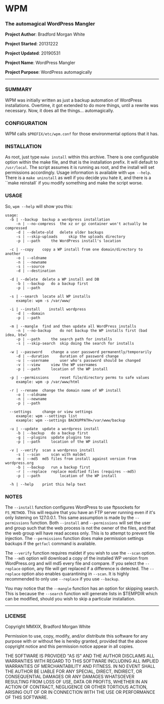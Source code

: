 # WPM

### The automagical WordPress Mangler

**Project Author**: Bradford Morgan White

**Project Started**: 20131222

**Project Updated**: 20190531

**Project Name**: WordPress Mangler

**Project Purpose**: WordPress automagically

---

### SUMMARY

WPM was initially written as just a backup automation of WordPress installations. Overtime, it got extended to do more things, until a rewrite was necessary. Now, it does all the things... automagically.

### CONFIGURATION

WPM calls `$PREFIX/etc/wpm.conf` for those environmental options that it has.

### INSTALLATION

As root, just type `make install` within this archive. There is one configurable option within the make file, and that is the installation prefix. It will default to `/usr/local`. The script assumes it is running as root, and the install will set permissions accordingly. Usage information is available with `wpm --help`. There is a `make uninstall` as well if you decide you hate it, and there is a ``make reinstall` if you modify something and make the script worse.

### USAGE

So, `wpm --help` will show you this:

```
usage:
  -b | --backup	 backup a wordpress installation 
	 -n | --no-compress	 the xz or gz container won't actually be compressed 
	 -d | --delete-old	 delete older backups 
	 -s | --skip-uploads	 skip the uploads directory 
	 -p | --path	 the WordPress install's location 

  -c | --copy	 copy a WP install from one domain/directory to another 
	 -o | --oldname 
	 -n | --newname 
	 -s | --source 
	 -d | --destination 

  -d | --delete	 delete a WP install and DB 
	 -b | --backup	 do a backup first 
	 -p | --path 

  -s | --search	 locate all WP installs 
	 example: wpm -s /var/www/

  -i | --install	install wordpress 
	 -d | --domain 
	 -p | --path 

  -m | --mangle	 find and then update all WordPress installs 
	 -n | --no-backup	 do not backup the WP installs first (bad idea, btw)
	 -p | --path	 the search path for installs 
	 -s | --skip-search	 skip doing the search for installs 

  -w | --password	 change a user password permanently/temporarily 
	 -d | --duration	 duration of password change 
	 -u | --username	 user who's password should be changed 
	 -v | --view	 view the WP usernames 
	 -p | --path	 location of the WP install 

  -p | --permissions	 reset file/directory perms to safe values 
	 example: wpm -p /var/www/html 

  -r | --rename	 change the domain name of WP install 
	 -o | --oldname 
	 -n | --newname 
	 -p | --path 

  --settings	 change or view settings 
	 example: wpm --settings list 
	 example: wpm --settings BACKUPPATH=/var/www/backup 

  -u | --update	 update a wordpress install 
	 -b | --backup	 do a backup first 
	 -g | --plugins	 update plugins too 
	 -p | --path	 location of the WP install 

  -v | --verify	 scan a wordpress install 
	 -s | --scan	 scan with maldet 
	 -m | --md5	 md5 files from install against version from wordpress.org 
	 -b | --backup	 run a backup first 
	 -r | --replace	 replace modified files (requires --md5) 
	 -p | --path		 location of the WP install

  -h | --help	 print this help text
```

### NOTES

The `--install` function configures WordPress to use ftpsockets for `FS_METHOD`. This will require that you have an FTP server running even if it's only listening on 127.0.0.1. This same assumption is made by the `--permissions` function. Both `--install` and `--permissions` will set the user and group such that the web process is not the owner of the files, and that the web group will have read access only. This is to attempt to prevent file injection. The `--permissions` function does make permission settings backups if the `getfacl` command is available.

The `--verify` function requires maldet if you wish to use the `--scan` option. The `--md5` option will download a copy of the installed WP version from WordPress.org and will md5 every file and compare. If you select the `--replace` option, any file will get replaced if a difference is detected. The `--replace` option also enables quarantining in `--scan`. It is highly recommended to only use `--replace` if you use `--backup`.

You may notice that the `--mangle` function has an option for skipping search. This is because the `--search` function will generate lists in $TEMPDIR which can be modified, should you wish to skip a particular installation.

---

### LICENSE

Copyright MMXIX, Bradford Morgan White

Permission to use, copy, modify, and/or distribute this software for any purpose with or without fee is hereby granted, provided that the above copyright notice and this permission notice appear in all copies.

THE SOFTWARE IS PROVIDED "AS IS" AND THE AUTHOR DISCLAIMS ALL WARRANTIES WITH REGARD TO THIS SOFTWARE INCLUDING ALL IMPLIED WARRANTIES OF MERCHANTABILITY AND FITNESS. IN NO EVENT SHALL THE AUTHOR BE LIABLE FOR ANY SPECIAL, DIRECT, INDIRECT, OR CONSEQUENTIAL DAMAGES OR ANY DAMAGES WHATSOEVER RESULTING FROM LOSS OF USE, DATA OR PROFITS, WHETHER IN AN ACTION OF CONTRACT, NEGLIGENCE OR OTHER TORTIOUS ACTION, ARISING OUT OF OR IN CONNECTION WITH THE USE OR PERFORMANCE OF THIS SOFTWARE.
